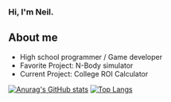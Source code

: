 ### Hi, I'm Neil.

## About me
- High school programmer / Game developer
- Favorite Project: N-Body simulator
- Current Project: College ROI Calculator

[![Anurag's GitHub stats](https://github-readme-stats.vercel.app/api?username=Neilk1021&theme=tokyonight&rank_icon=github)](https://github.com/anuraghazra/github-readme-stats)
[![Top Langs](https://github-readme-stats.vercel.app/api/top-langs/?username=Neilk1021&theme=tokyonight)](https://github.com/anuraghazra/github-readme-stats)
<!--
**Neilk1021/Neilk1021** is a ✨ _special_ ✨ repository because its `README.md` (this file) appears on your GitHub profile.

Here are some ideas to get you started:

- 🔭 I’m currently working on ...
- 🌱 I’m currently learning ...
- 👯 I’m looking to collaborate on ...
- 🤔 I’m looking for help with ...
- 💬 Ask me about ...
- 📫 How to reach me: ...
- 😄 Pronouns: ...
- ⚡ Fun fact: ...
-->
